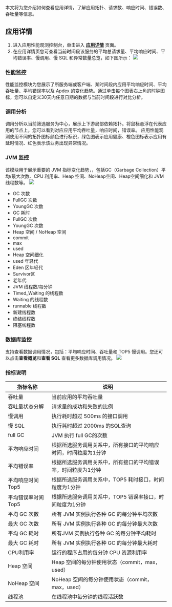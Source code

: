 本文将为您介绍如何查看应用详情，了解应用拓扑、请求数、响应时间、错误数、吞吐量等信息。

## 应用详情
1. 进入应用性能观测控制台，单击进入 [**应用详情**](https://console.cloud.tencent.com/apm/monitor/application) 页面。
2. 在应用详情页您可查看当前时间段该服务的平均总请求量、平均响应时间、平均错误率、慢调用、慢 SQL 和异常数量总览，如下图所示：
![](https://qcloudimg.tencent-cloud.cn/raw/e9c7d215a89e944f77b1b0c4222bb522.png)

### 性能监控

性能监控模块为您展示了所服务端或客户端、某时间段内应用平均响应时间、平均吞吐量、平均错误率以及 Apdex 的变化趋势。通过单击每个图表右上角的时钟图标，您可以自定义30天内任意日期的数据与当前时间段进行对比分析。


### 调用分析
调用分析以当前筛选服务为中心，展示上下游局部依赖拓扑。将鼠标悬浮在代表应用的节点上，您可以看到对应应用平均吞吐量，响应时间，错误率。
应用性能观测使用不同的拓扑图标颜色进行标识，绿色图表示应用健康、橙色图标表示应用有延时情况、红色表示该业务出现异常情况。



### JVM 监控
该模块用于展示重要的 JVM 指标变化趋势，，包括GC（Garbage Collection）平均/最大次数、CPU 利用率、Heap 空间、NoHeap空间、Heap空间细化和 JVM 线程数等。
![](https://qcloudimg.tencent-cloud.cn/raw/37d7ed38b97894a40366262b2972466b.png)

- GC 次数
 - FullGC 次数
 - YoungGC 次数
- GC 耗时
 - FullGC 次数
 - YoungGC 次数
- Heap 空间 / NoHeap 空间
 - commit
 - max
 - used
- Heap 空间细化
 - used 年轻代
 - Eden 区年轻代
 - Survivor区
 - 老年代
- JVM 线程数/每分钟
 - Timed_Waiting 的线程数
 - Waiting 的线程数
 - runnable 线程数
 - 新建线程数
 - 终结线程数
 - 阻塞线程数

### 数据库监控
支持查看数据调用情况，包括：平均响应时间、吞吐量和 TOP5 慢调用。您还可以点击**查看概览**和**查看 SQL** 查看更多数据库调用情况。
![](https://qcloudimg.tencent-cloud.cn/raw/93f65640a46d5334d1aa29ed29fd01b1.png)


### 指标说明

|指标名称 | 说明 | 
|---------|---------|
|吞吐量|当前应用的平均吞吐量|
|吞吐量状态分解|请求量的成功和失败的比例|
|慢调用|执行耗时超过 500ms 的接口调用|
|慢 SQL|执行耗时超过 2000ms 的SQL查询|
|full GC|JVM 执行 full GC的次数|
|平均响应时间|根据所选服务调用关系中，所有接口的平均响应时间，时间粒度为1分钟|
|平均错误率|根据所选服务调用关系中，所有接口的平均错误率，时间粒度为1分钟|
|平均响应时间 Top5 |根据所选服务调用关系中，TOP5 耗时接口，时间粒度为1分钟|
|平均错误率时间 Top5|根据所选服务调用关系中，TOP5 错误率接口，时间粒度为1分钟|
|平均 GC 次数|所有 JVM 实例执行各种 GC 的每分钟平均次数|
|最大 GC 次数|所有 JVM  实例执行各种 GC 的每分钟最大次数|
|平均 GC 耗时|所有JVM  实例执行各种 GC 的每分钟平均耗时|
|最大 GC 耗时|所有 JVM 实例执行各种 GC 的每分钟最大耗时|
|CPU利用率|运行的程序占用的每分钟 CPU 资源利用率|
|Heap 空间| Heap 空间的每分钟使用状态（commit，max，used）|
|NoHeap 空间 |NoHeap 空间的每分钟使用状态（commit，max，used）|
|线程池|在线程池中每分钟的线程活跃数|



